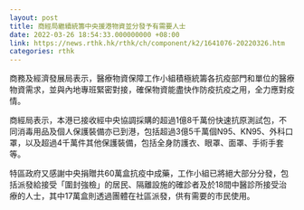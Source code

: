 ```yaml
---
layout: post
title: 商經局繼續統籌中央援港物資並分發予有需要人士
date: 2022-03-26 18:54:33.000000000 +08:00
link: https://news.rthk.hk/rthk/ch/component/k2/1641076-20220326.htm
categories: rthk
---
```


商務及經濟發展局表示，醫療物資保障工作小組積極統籌各抗疫部門和單位的醫療物資需求，並與內地專班緊密對接，確保物資能盡快作防疫抗疫之用，全力應對疫情。

商經局表示，本港已接收經中央協調採購的超過1億8千萬份快速抗原測試包，不同消毒用品及個人保護裝備亦已到港，包括超過3億5千萬個N95、KN95、外科口罩，以及超過4千萬件其他保護裝備，包括全身防護衣、眼罩、面罩、手術手套等。

特區政府又感謝中央捐贈共60萬盒抗疫中成藥，工作小組已將絕大部分分發，包括派發給接受「圍封強檢」的居民、隔離設施的確診者及於18間中醫診所接受治療的人士，其中17萬盒則透過團體在社區派發，供有需要的市民使用。

